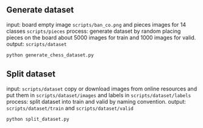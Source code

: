 ## Generate dataset

input: board empty image `scripts/ban_co.png` and pieces images for 14 classes `scripts/pieces`
process: generate dataset by random placing pieces on the board about 5000 images for train and 1000 images for valid.
output: `scripts/dataset`

```bash
python generate_chess_dataset.py
```

## Split dataset

input: `scripts/dataset` copy or download images from online resources and put them in `scripts/dataset/images` and labels in `scripts/dataset/labels`
process: split dataset into train and valid by naming convention.
output: `scripts/dataset/train` and `scripts/dataset/valid`

```bash
python split_dataset.py
```